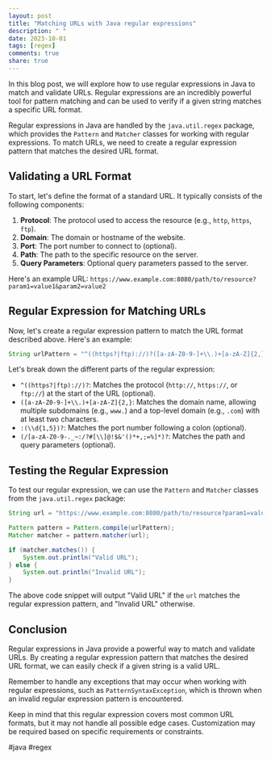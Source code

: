 ```yaml
---
layout: post
title: "Matching URLs with Java regular expressions"
description: " "
date: 2023-10-01
tags: [regex]
comments: true
share: true
---
```


In this blog post, we will explore how to use regular expressions in Java to match and validate URLs. Regular expressions are an incredibly powerful tool for pattern matching and can be used to verify if a given string matches a specific URL format.

Regular expressions in Java are handled by the `java.util.regex` package, which provides the `Pattern` and `Matcher` classes for working with regular expressions. To match URLs, we need to create a regular expression pattern that matches the desired URL format.

## Validating a URL Format

To start, let's define the format of a standard URL. It typically consists of the following components:

1. **Protocol**: The protocol used to access the resource (e.g., `http`, `https`, `ftp`).
2. **Domain**: The domain or hostname of the website.
3. **Port**: The port number to connect to (optional).
4. **Path**: The path to the specific resource on the server.
5. **Query Parameters**: Optional query parameters passed to the server.

Here's an example URL: `https://www.example.com:8080/path/to/resource?param1=value1&param2=value2`

## Regular Expression for Matching URLs

Now, let's create a regular expression pattern to match the URL format described above. Here's an example:

```java
String urlPattern = "^((https?|ftp)://)?([a-zA-Z0-9-]+\\.)+[a-zA-Z]{2,}(:(\\d{1,5}))?(/[a-zA-Z0-9-._~:/?#[\\]@!$&'()*+,;=%]*)?$";
```

Let's break down the different parts of the regular expression:

- `^((https?|ftp)://)?`: Matches the protocol (`http://`, `https://`, or `ftp://`) at the start of the URL (optional).
- `([a-zA-Z0-9-]+\\.)+[a-zA-Z]{2,}`: Matches the domain name, allowing multiple subdomains (e.g., `www.`) and a top-level domain (e.g., `.com`) with at least two characters.
- `:(\\d{1,5})?`: Matches the port number following a colon (optional).
- `(/[a-zA-Z0-9-._~:/?#[\\]@!$&'()*+,;=%]*)?`: Matches the path and query parameters (optional).

## Testing the Regular Expression

To test our regular expression, we can use the `Pattern` and `Matcher` classes from the `java.util.regex` package:

```java
String url = "https://www.example.com:8080/path/to/resource?param1=value1&param2=value2";

Pattern pattern = Pattern.compile(urlPattern);
Matcher matcher = pattern.matcher(url);

if (matcher.matches()) {
    System.out.println("Valid URL");
} else {
    System.out.println("Invalid URL");
}
```

The above code snippet will output "Valid URL" if the `url` matches the regular expression pattern, and "Invalid URL" otherwise.

## Conclusion

Regular expressions in Java provide a powerful way to match and validate URLs. By creating a regular expression pattern that matches the desired URL format, we can easily check if a given string is a valid URL.

Remember to handle any exceptions that may occur when working with regular expressions, such as `PatternSyntaxException`, which is thrown when an invalid regular expression pattern is encountered.

Keep in mind that this regular expression covers most common URL formats, but it may not handle all possible edge cases. Customization may be required based on specific requirements or constraints.

#java #regex